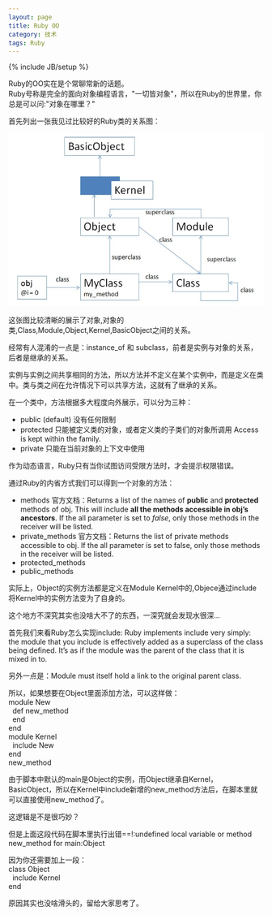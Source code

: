 ```yaml
---
layout: page  
title: Ruby OO   
category: 技术  
tags: Ruby   
---
```

{% include JB/setup %}

Ruby的OO实在是个常聊常新的话题。  
Ruby号称是完全的面向对象编程语言，"一切皆对象"，所以在Ruby的世界里，你总是可以问:"对象在哪里？"

首先列出一张我见过比较好的Ruby类的关系图：

![Ruby OO](/image/ruby_oo.jpg)

这张图比较清晰的展示了对象,对象的类,Class,Module,Object,Kernel,BasicObject之间的关系。

经常有人混淆的一点是：instance_of 和 subclass，前者是实例与对象的关系，后者是继承的关系。

实例与实例之间共享相同的方法，所以方法并不定义在某个实例中，而是定义在类中。类与类之间在允许情况下可以共享方法，这就有了继承的关系。

在一个类中，方法根据多大程度向外展示，可以分为三种：

- public (default)
没有任何限制
- protected
只能被定义类的对象，或者定义类的子类们的对象所调用
Access is kept within the family.
- private
只能在当前对象的上下文中使用

作为动态语言，Ruby只有当你试图访问受限方法时，才会提示权限错误。

通过Ruby的内省方式我们可以得到一个对象的方法：

- methods
官方文档：Returns a list of the names of **public** and **protected** methods of obj. This will include **all the methods accessible in obj’s ancestors**. If the all parameter is set to *false*, only those methods in the receiver will be listed.
- private_methods
官方文档：Returns the list of private methods accessible to obj. If the all parameter is set to false, only those methods in the receiver will be listed.
- protected_methods
- public_methods

实际上，Object的实例方法都是定义在Module Kernel中的,Objece通过include将Kernel中的实例方法变为了自身的。

这个地方不深究其实也没啥大不了的东西，一深究就会发现水很深...

首先我们来看Ruby怎么实现include:
Ruby implements include very simply: the module that you include is effectively added as a superclass of the class being defined. It’s as if the module was the parent of the class that it is mixed in to.

另外一点是：Module must itself hold a link to the original parent class.

所以，如果想要在Object里面添加方法，可以这样做：    
module New  
&nbsp;&nbsp;def new\_method  
&nbsp;&nbsp;end  
end   
module Kernel  
&nbsp;&nbsp;include New  
end  
new_method

由于脚本中默认的main是Object的实例，而Object继承自Kernel，BasicObject，所以在Kernel中include新增的new\_method方法后，在脚本里就可以直接使用new_method了。  

这逻辑是不是很巧妙？

但是上面这段代码在脚本里执行出错==!:undefined local variable or method new_method for main:Object

因为你还需要加上一段：   
class Object   
&nbsp;&nbsp;include Kernel    
end  

原因其实也没啥滑头的，留给大家思考了。




